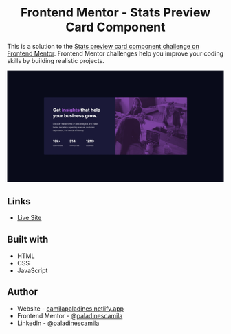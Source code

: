 <h1 align="center"> Frontend Mentor - Stats Preview Card Component</h1>

This is a solution to the [Stats preview card component challenge on Frontend Mentor](https://www.frontendmentor.io/challenges/stats-preview-card-component-8JqbgoU62). Frontend Mentor challenges help you improve your coding skills by building realistic projects.

![](img/screenshoot.png)

## Links

<!-- -   [Solution](https://www.frontendmentor.io/solutions/interactive-card-details-form-9qQ6D4d3nB) -->

-   [Live Site](https://spcc-frontend-mentor.netlify.app/)

## Built with

-   HTML
-   CSS
-   JavaScript

## Author

-   Website - [camilapaladines.netlify.app](https://camilapaladines.netlify.app/)
-   Frontend Mentor - [@paladinescamila](https://www.frontendmentor.io/profile/paladinescamila)
-   LinkedIn - [@paladinescamila](https://co.linkedin.com/in/paladinescamila)
